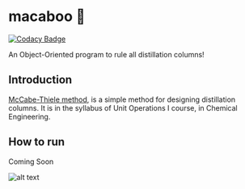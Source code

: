 # macaboo :ghost:

[![Codacy Badge](https://api.codacy.com/project/badge/Grade/64d78da9c57445619e886f8855b52c8c)](https://app.codacy.com/gh/314arhaam/macaboo?utm_source=github.com&utm_medium=referral&utm_content=314arhaam/macaboo&utm_campaign=Badge_Grade_Settings)

An Object-Oriented program to rule all distillation columns!

## Introduction
[McCabe-Thiele method](https://en.wikipedia.org/wiki/McCabe%E2%80%93Thiele_method), is a simple method for designing distillation columns. It is in the syllabus of Unit Operations I course, in Chemical Engineering.

## How to run
Coming Soon

![alt text](https://github.com/314arhaam/macaboo/blob/main/McCabe.png)
